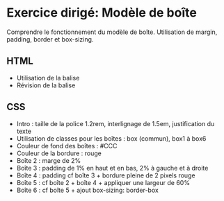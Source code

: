 # Exercice dirigé: Modèle de boîte

Comprendre le fonctionnement du modèle de boîte. Utilisation de margin, padding, border et box-sizing.

## HTML
- Utilisation de la balise <div>
- Révision de la balise <sup>

## CSS
- Intro : taille de la police 1.2rem, interlignage de 1.5em, justification du texte
- Utilisation de classes pour les boîtes : box (commun), box1 à box6
- Couleur de fond des boîtes : #CCC
- Couleur de la bordure : rouge
- Boîte 2 : marge de 2%
- Boîte 3 : padding de 1% en haut et en bas, 2% à gauche et à droite
- Boîte 4 : padding cf boîte 3 + bordure pleine de 2 pixels rouge
- Boîte 5 : cf boîte 2 + boîte 4 + appliquer une largeur de 60%
- Boîte 6 : cf boîte 5 + ajout box-sizing: border-box
